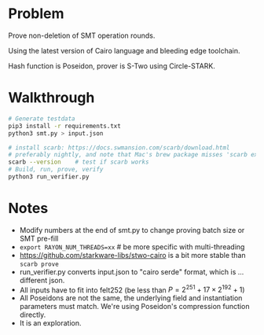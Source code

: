 # Problem

Prove non-deletion of SMT operation rounds.

Using the latest version of Cairo language and bleeding edge toolchain.

Hash function is Poseidon, prover is S-Two using Circle-STARK.

# Walkthrough

```sh
# Generate testdata
pip3 install -r requirements.txt
python3 smt.py > input.json

# install scarb: https://docs.swmansion.com/scarb/download.html
# preferably nightly, and note that Mac's brew package misses 'scarb execute'
scarb --version    # test if scarb works
# Build, run, prove, verify
python3 run_verifier.py
```

# Notes

 * Modify numbers at the end of smt.py to change proving batch size or SMT pre-fill
 * `export RAYON_NUM_THREADS=xx`  # be more specific with multi-threading
 * https://github.com/starkware-libs/stwo-cairo is a bit more stable than `scarb prove`
 * run_verifier.py converts input.json to "cairo serde" format, which is ... different json.
 * All inputs have to fit into felt252 (be less than $P = 2^{251} + 17 \times 2^{192} + 1$)
 * All Poseidons are not the same, the underlying field and instantiation parameters must match. We're using Poseidon's compression function directly.
 * It is an exploration.
